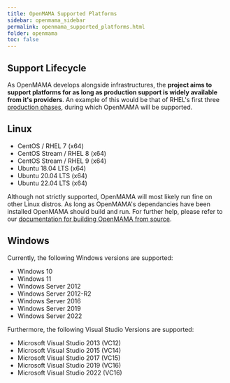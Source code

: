 ```yaml
---
title: OpenMAMA Supported Platforms
sidebar: openmama_sidebar
permalink: openmama_supported_platforms.html
folder: openmama
toc: false
---
```

## Support Lifecycle

As OpenMAMA develops alongside infrastructures, the **project aims to support platforms for as long as production support is widely available from it's providers**. An example of this would be that of RHEL's first three [production phases](https://access.redhat.com/support/policy/updates/errata), during which OpenMAMA will be supported.

## Linux

- CentOS / RHEL 7 (x64)
- CentOS Stream / RHEL 8 (x64)
- CentOS Stream / RHEL 9 (x64)
- Ubuntu 18.04 LTS (x64)
- Ubuntu 20.04 LTS (x64)
- Ubuntu 22.04 LTS (x64)

Although not strictly supported, OpenMAMA will most likely run fine on other Linux distros.
As long as OpenMAMA's dependancies have been installed OpenMAMA should build and run. For further help, please refer to our 
[documentation for building OpenMAMA from source](openmama_build_instructions.html).

## Windows

Currently, the following Windows versions are supported:

- Windows 10
- Windows 11
- Windows Server 2012
- Windows Server 2012-R2
- Windows Server 2016
- Windows Server 2019
- Windows Server 2022

Furthermore, the following Visual Studio Versions are supported:

- Microsoft Visual Studio 2013 (VC12)
- Microsoft Visual Studio 2015 (VC14)
- Microsoft Visual Studio 2017 (VC15)
- Microsoft Visual Studio 2019 (VC16)
- Microsoft Visual Studio 2022 (VC16)